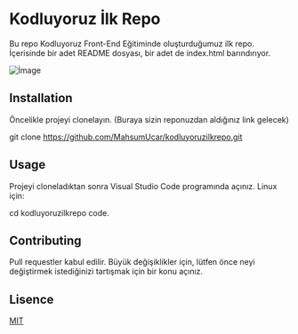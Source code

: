 # Kodluyoruz İlk Repo

Bu repo Kodluyoruz Front-End Eğitiminde oluşturduğumuz ilk repo. İçerisinde bir adet README dosyası, bir adet de index.html barındırıyor.

![İmage](https://raw.github.com/MahsumUcar/kodluyoruzilkrepo/main/C:/Users/USER/kodluyoruzilkrepo/ss.png)

## Installation

Öncelikle projeyi clonelayın. (Buraya sizin reponuzdan aldığınız link gelecek)

git clone https://github.com/MahsumUcar/kodluyoruzilkrepo.git

## Usage

Projeyi cloneladıktan sonra Visual Studio Code programında açınız.
Linux için:

cd kodluyoruzilkrepo code.

## Contributing
Pull requestler kabul edilir. Büyük değişiklikler için, lütfen önce neyi değiştirmek istediğinizi tartışmak için bir konu açınız.

## Lisence

[MIT](https://choosealicense.com/licenses/mit/)